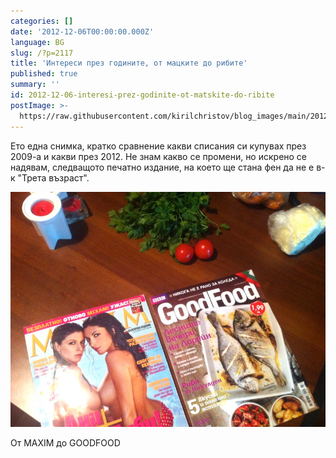 ```yaml
---
categories: []
date: '2012-12-06T00:00:00.000Z'
language: BG
slug: /?p=2117
title: 'Интереси през годините, от мацките до рибите'
published: true
summary: ''
id: 2012-12-06-interesi-prez-godinite-ot-matskite-do-ribite
postImage: >-
  https://raw.githubusercontent.com/kirilchristov/blog_images/main/2012/12/photo.jpg
---
```


Ето една снимка, кратко сравнение какви списания си купувах през 2009-а и какви през 2012. Не знам какво се промени, но искрено се надявам, следващото печатно издание, на което ще стана фен да не е в-к "Трета възраст".

![От MAXIM до GOODFOOD](https://raw.githubusercontent.com/kirilchristov/blog_images/main/2012/12/photo.jpg)

 От MAXIM до GOODFOOD
